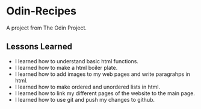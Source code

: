 
# Odin-Recipes

A project from The Odin Project.

## Lessons Learned
* I learned how to understand basic html functions.
* I learned how to make a html boiler plate.
* I learned how to add images to my web pages and write paragrahps in html.
* I learned how to make ordered and unordered lists in html.
* I learned how to link my different pages of the website to the main page.
* I learned how to use git and push my changes to github.
